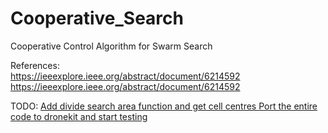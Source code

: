 # Cooperative_Search
Cooperative Control Algorithm for Swarm Search

References:<br>
https://ieeexplore.ieee.org/abstract/document/6214592 <br>
https://ieeexplore.ieee.org/abstract/document/6214592 <br>

TODO:
<u>
  Add divide search area function and get cell centres
 </u>
 <u>
  Port the entire code to dronekit and start testing
</u>
